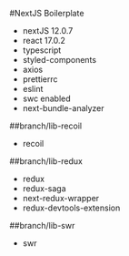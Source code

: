#NextJS Boilerplate

- nextJS 12.0.7
- react 17.0.2
- typescript
- styled-components
- axios
- prettierrc
- eslint
- swc enabled
- next-bundle-analyzer

##branch/lib-recoil
- recoil

##branch/lib-redux
- redux
- redux-saga
- next-redux-wrapper
- redux-devtools-extension

##branch/lib-swr
- swr